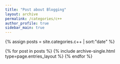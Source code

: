 ```yaml
---
title: "Post about Blogging"
layout: archive
permalink: /categories/c++
author_profile: true
sidebar_main: true
---
```


{% assign posts = site.categories.c++ | sort:"date" %}

{% for post in posts %}
  {% include archive-single.html type=page.entries_layout %}
{% endfor %}

